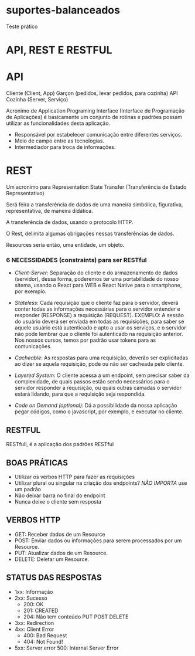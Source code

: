 # suportes-balanceados
Teste prático




# API, REST E RESTFUL

# API

Cliente (Client, App)
Garçon (pedidos, levar pedidos, para cozinha) API
Cozinha (Server, Serviço)

Acronimo de Application Programing Interface (Interface de Programação de Aplicações) é basicamente um conjunto de rotinas e padrões possam utilizar as funcionalidades desta aplicação.

- Responsável por estabelecer comunicação entre diferentes serviços.
- Meio de campo entre as tecnologias.
- Intermediador para troca de informações.

# REST

Um acronimo para Representation State Transfer (Transferência de Estado Representativo)

Será feira a transferência de dados de uma maneira simbólica, figurativa, representativa, de maneira didática.

A transferência de dados, usando o protocolo HTTP.

O Rest, delimita algumas obrigações nessas transferências de dados.

Resources seria então, uma entidade, um objeto.

### 6 NECESSIDADES (constraints) para ser RESTful

- _Client-Server_: Separação do cliente e do armazenamento de dados (servidor), dessa forma, poderemos ter uma portabilidade do nosso sitema, usando o React para WEB e React Native para o smartphone, por exemplo.

- _Stateless_: Cada requisição que o cliente faz para o servidor, deverá conter todas as informações necessárias para o servidor entender e responder (RESPONSE) a requisição (REQUEST). EXEMPLO: A sessão do usuário deverá ser enviada em todas as requisições, para saber se aquele usuário está autenticado e apto a usar os serviços, e o servidor não pode lembrar que o cliente foi autenticado na requisição anterior. Nos nossos cursos, temos por padrão usar tokens para as comunicações.

- _Cacheable_: As respostas para uma requisição, deverão ser explicitadas ao dizer se aquela requisição, pode ou não ser cacheada pelo cliente.

- _Layered System_: O cliente acessa a um endpoint, sem precisar saber da complexidade, de quais passos estão sendo necessários para o servidor responder a requisição, ou quais outras camadas o servidor estará lidando, para que a requisição seja respondida.

- _Code on Demand (optional)_: Dá a possibilidade da nossa aplicação pegar códigos, como o javascript, por exemplo, e executar no cliente.

## RESTFUL

RESTfull, é a aplicação dos padrões RESTful

## BOAS PRÁTICAS

- Utilizar os verbos HTTP para fazer as requisições
- Utilizar plural ou singular na criação dos endpoints? _NÃO IMPORTA_ use um padrão
- Não deixar barra no final do endpoint
- Nunca deixe o cliente sem resposta


## VERBOS HTTP

- GET: Receber dados de um Resource
- POST: Enviar dados ou informações para serem processados por um Resource.
- PUT: Atualizar dados de um Resource.
- DELETE: Deletar um Resource.

## STATUS DAS RESPOSTAS

- 1xx: Informação
- 2xx: Sucesso
    - 200: OK
    - 201: CREATED
    - 204: Não tem conteúdo PUT POST DELETE
- 3xx: Redirection
- 4xx: Client Error
    - 400: Bad Request
    - 404: Not Found!
- 5xx: Server error
    500: Internal Server Error

